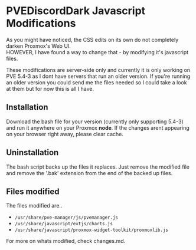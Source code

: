 # PVEDiscordDark Javascript Modifications

As you might have noticed, the CSS edits on its own do not completely darken Proxmox's Web UI.  
HOWEVER, I have found a way to change that - by modifying it's javascript files.  

These modifications are server-side only and currently it is only working on PVE 5.4-3 as I dont have servers that run an older version. If you're running an older version you could send me the files needed so I could take a look at them but for now this is all I have.

## Installation
Download the bash file for your version (currently only supporting 5.4-3) and run it anywhere on your Proxmox **node**. If the changes arent appearing on your browser right away, please clear cache.

## Uninstallation
The bash script backs up the files it replaces. Just remove the modified file and remove the '.bak' extension from the end of the backed up files.

## Files modified
The files modified are..  
* `/usr/share/pve-manager/js/pvemanager.js`
* `/usr/share/javascript/extjs/charts.js`
* `/usr/share/javascript/proxmox-widget-toolkit/proxmoxlib.js`

For more on whats modified, check changes.md. 
